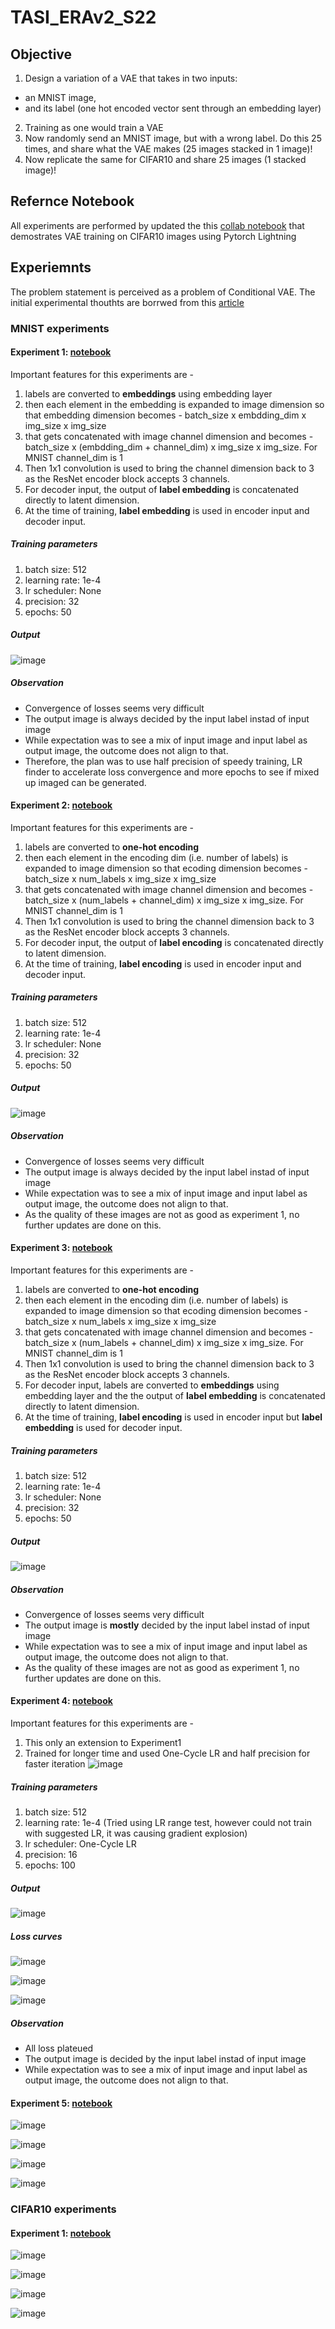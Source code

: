 # TASI_ERAv2_S22

## Objective

1. Design a variation of a VAE that takes in two inputs:
 - an MNIST image,
 - and its label (one hot encoded vector sent through an embedding layer)
2. Training as one would train a VAE
3. Now randomly send an MNIST image, but with a wrong label. Do this 25 times, and share what the VAE makes (25 images stacked in 1 image)!
4. Now replicate the same for CIFAR10 and share 25 images (1 stacked image)!

## Refernce Notebook
All experiments are performed by updated the this [collab notebook](https://colab.research.google.com/drive/1_yGmk8ahWhDs23U4mpplBFa-39fsEJoT?usp=sharing) that demostrates VAE training on CIFAR10 images using Pytorch Lightning 

## Experiemnts

The problem statement is perceived as a problem of Conditional VAE. The initial experimental thouthts are borrwed from this [article](https://towardsdatascience.com/conditional-variational-autoencoders-with-learnable-conditional-embeddings-e22ee5359a2a)

### MNIST experiments

#### Experiment 1: [notebook](https://github.com/sayanbanerjee32/TASI_ERAv2_S22/blob/main/VAE_for_MNSIT_image_and_label_v1.ipynb)
Important features for this experiments are - 
1. labels are converted to **embeddings** using embedding layer
2. then each element in the embedding is expanded to image dimension so that embedding dimension becomes - batch_size x embdding_dim x img_size x img_size
3. that gets concatenated with image channel dimension and becomes - batch_size x (embdding_dim + channel_dim) x img_size x img_size. For MNIST channel_dim is 1
4. Then 1x1 convolution is used to bring the channel dimension back to 3 as the ResNet encoder block accepts 3 channels.
5. For decoder input, the output of **label embedding** is concatenated directly to latent dimension.
6. At the time of training, **label embedding** is used in encoder input and decoder input.

##### Training parameters

1. batch size: 512
2. learning rate: 1e-4
3. lr scheduler: None
4. precision: 32
5. epochs: 50

##### Output

![image](https://github.com/user-attachments/assets/a12397db-4cfa-46f1-967f-74d3219efd6c)

##### Observation

- Convergence of losses seems very difficult
- The output image is always decided by the input label instad of input image
- While expectation was to see a mix of input image and input label as output image, the outcome does not align to that.
- Therefore, the plan was to use half precision of speedy training, LR finder to accelerate loss convergence and more epochs to see if mixed up imaged can be generated.

#### Experiment 2: [notebook](https://github.com/sayanbanerjee32/TASI_ERAv2_S22/blob/main/VAE_for_MNSIT_image_and_label_v2.ipynb)
Important features for this experiments are - 
1. labels are converted to **one-hot encoding**
2. then each element in the encoding dim (i.e. number of labels) is expanded to image dimension so that ecoding dimension becomes - batch_size x num_labels x img_size x img_size
3. that gets concatenated with image channel dimension and becomes - batch_size x (num_labels + channel_dim) x img_size x img_size. For MNIST channel_dim is 1
4. Then 1x1 convolution is used to bring the channel dimension back to 3 as the ResNet encoder block accepts 3 channels.
5. For decoder input, the output of **label encoding** is concatenated directly to latent dimension.
6. At the time of training, **label encoding** is used in encoder input and decoder input.

##### Training parameters

1. batch size: 512
2. learning rate: 1e-4
3. lr scheduler: None
4. precision: 32
5. epochs: 50

##### Output

![image](https://github.com/user-attachments/assets/29a0e9a2-3bfc-4cb8-b71c-2a47b4e9f1ea)

##### Observation

- Convergence of losses seems very difficult
- The output image is always decided by the input label instad of input image
- While expectation was to see a mix of input image and input label as output image, the outcome does not align to that.
- As the quality of these images are not as good as experiment 1, no further updates are done on this.

#### Experiment 3: [notebook](https://github.com/sayanbanerjee32/TASI_ERAv2_S22/blob/main/VAE_for_MNSIT_image_and_label_v3.ipynb)
Important features for this experiments are - 
1. labels are converted to **one-hot encoding**
2. then each element in the encoding dim (i.e. number of labels) is expanded to image dimension so that ecoding dimension becomes - batch_size x num_labels x img_size x img_size
3. that gets concatenated with image channel dimension and becomes - batch_size x (num_labels + channel_dim) x img_size x img_size. For MNIST channel_dim is 1
4. Then 1x1 convolution is used to bring the channel dimension back to 3 as the ResNet encoder block accepts 3 channels.
5. For decoder input, labels are converted to **embeddings** using embedding layer and the the output of **label embedding** is concatenated directly to latent dimension.
6. At the time of training, **label encoding** is used in encoder input but **label embedding** is used for decoder input.

##### Training parameters

1. batch size: 512
2. learning rate: 1e-4
3. lr scheduler: None
4. precision: 32
5. epochs: 50

##### Output

![image](https://github.com/user-attachments/assets/445ecf47-a76b-4ff2-989b-82a04a837ad8)


##### Observation

- Convergence of losses seems very difficult
- The output image is **mostly** decided by the input label instad of input image
- While expectation was to see a mix of input image and input label as output image, the outcome does not align to that.
- As the quality of these images are not as good as experiment 1, no further updates are done on this.

#### Experiment 4: [notebook](https://github.com/sayanbanerjee32/TASI_ERAv2_S22/blob/main/VAE_for_MNSIT_image_and_label_v1_2.ipynb)

Important features for this experiments are - 
1. This only an extension to Experiment1
2. Trained for longer time and used One-Cycle LR and half precision for faster iteration
![image](https://github.com/user-attachments/assets/96a9aa74-f853-4e63-a776-705653c62f44)

##### Training parameters

1. batch size: 512
2. learning rate: 1e-4 (Tried using LR range test, however could not train with suggested LR, it was causing gradient explosion)
3. lr scheduler: One-Cycle LR
4. precision: 16
5. epochs: 100

##### Output
![image](https://github.com/user-attachments/assets/b15f9c1a-3ff1-4a47-b1af-d98e7378d094)

##### Loss curves

![image](https://github.com/user-attachments/assets/38c2718d-a4c1-4967-adb5-2ab634147d0a)

![image](https://github.com/user-attachments/assets/c4059aa1-7cef-46b8-9312-8cf0871d37e7)

![image](https://github.com/user-attachments/assets/fd642643-2e67-4549-923d-8502039aca93)

##### Observation

- All loss plateued
- The output image is decided by the input label instad of input image
- While expectation was to see a mix of input image and input label as output image, the outcome does not align to that.

#### Experiment 5: [notebook](https://github.com/sayanbanerjee32/TASI_ERAv2_S22/blob/main/VAE_for_MNSIT_image_and_label_v3_1.ipynb)

![image](https://github.com/user-attachments/assets/d840b85c-2d98-4a3b-ada1-e54149ae231f)

![image](https://github.com/user-attachments/assets/8c65d8a7-7623-483d-9c81-fce34aadb10b)

![image](https://github.com/user-attachments/assets/fc039ea1-afd6-4104-9657-0fcbf7b5e621)

![image](https://github.com/user-attachments/assets/e075da50-3621-4c00-8922-a92f7670fec9)


### CIFAR10 experiments

#### Experiment 1: [notebook](https://github.com/sayanbanerjee32/TASI_ERAv2_S22/blob/main/VAE_for_MNSIT_image_and_label_v1.ipynb)

![image](https://github.com/user-attachments/assets/46e7d7b2-825a-44ab-97a0-84b50345f7e3)

![image](https://github.com/user-attachments/assets/85fb6cdd-b66b-4cb2-9388-8dbf43d3fcdf)

![image](https://github.com/user-attachments/assets/a4540d9a-c891-4161-9e65-936e27abfd3f)

![image](https://github.com/user-attachments/assets/708d1f81-74db-405f-9322-2fc72c1c831e)










